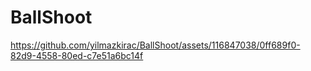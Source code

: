 # BallShoot
 


https://github.com/yilmazkirac/BallShoot/assets/116847038/0ff689f0-82d9-4558-80ed-c7e51a6bc14f

